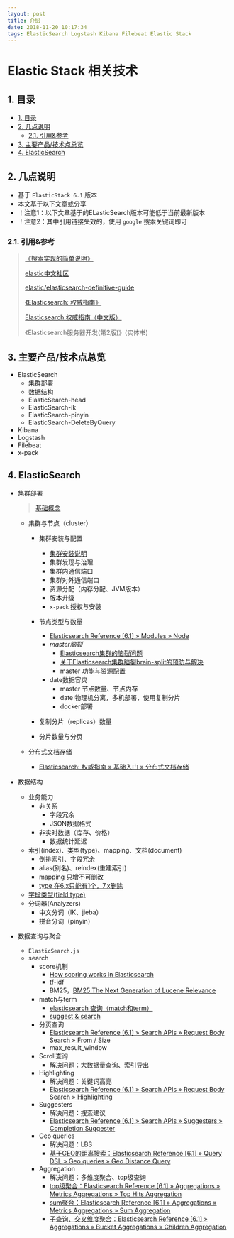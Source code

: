 ```yaml
---
layout: post
title: 介绍
date: 2018-11-20 10:17:34
tags: ElasticSearch Logstash Kibana Filebeat Elastic Stack
---
```


# Elastic Stack 相关技术

## 1. 目录

<!-- TOC depthFrom:2 -->

- [1. 目录](#1-目录)
- [2. 几点说明](#2-几点说明)
    - [2.1. 引用&参考](#21-引用参考)
- [3. 主要产品/技术点总览](#3-主要产品技术点总览)
- [4. ElasticSearch](#4-elasticsearch)

<!-- /TOC -->

## 2. 几点说明

- 基于 `ElasticStack 6.1` 版本
- 本文基于以下文章或分享
- ！注意1：以下文章基于的ELasticSearch版本可能低于当前最新版本
- ！注意2：其中引用链接失效的，使用 `google` 搜索关键词即可

### 2.1. 引用&参考

> [《搜索实现的简单说明》](https://github.com/occultskyrong/blog/blob/master/public/docs/elastic_stack/search.md)
>
> [elastic中文社区](http://elasticsearch.cn/)
>
> [elastic/elasticsearch-definitive-guide](https://github.com/elastic/elasticsearch-definitive-guide)
>
> [《Elasticsearch: 权威指南》](http://106.186.120.253/preview/foreword_id.html)
>
> [Elasticsearch 权威指南（中文版）](http://es.xiaoleilu.com/)
>
> 《Elasticsearch服务器开发(第2版)》(实体书)
>

## 3. 主要产品/技术点总览

- ElasticSearch
    - 集群部署
    - 数据结构  
    - ElasticSearch-head
    - ElasticSearch-ik
    - ElasticSearch-pinyin
    - ElasticSearch-DeleteByQuery
- Kibana
- Logstash
- Filebeat
- x-pack

## 4. ElasticSearch

- 集群部署
    > [基础概念][Basic Concepts]

    - 集群与节点（cluster）

        - 集群安装与配置
            - [集群安装说明](https://github.com/diandainfo/search_api_server/blob/master/doc/Installation.md#elasticsearch)   
            - 集群发现与治理
            - 集群内通信端口
            - 集群对外通信端口
            - 资源分配（内存分配、JVM版本）
            - 版本升级
            - `x-pack` 授权与安装

        - 节点类型与数量
            - [Elasticsearch Reference [6.1] » Modules » Node](https://www.elastic.co/guide/en/elasticsearch/reference/current/modules-node.html#modules-node)                  
            - *master脑裂*
                - [Elasticsearch集群的脑裂问题](http://blog.csdn.net/cnweike/article/details/39083089)
                - [关于Elasticsearch集群脑裂brain-split的预防与解决](http://blog.csdn.net/wuyzhen_csdn/article/details/73744233)
                - master 功能与资源配置
            - date数据容灾
                - master 节点数量、节点内存
                - date 物理机分离，多机部署，使用复制分片
                - docker部署
        - 复制分片（replicas）数量
        - 分片数量与分页
    - 分布式文档存储
        - [Elasticsearch: 权威指南 » 基础入门 » 分布式文档存储](https://www.elastic.co/guide/cn/elasticsearch/guide/current/distributed-docs.html) 

- 数据结构
    - 业务能力
        - 非关系
            - 字段冗余
            - JSON数据格式
        - 非实时数据（库存、价格）
            - 数据统计延迟
    - 索引(index)、类型(type)、mapping、文档(document)
        - 倒排索引、字段冗余
        - alias(别名)、reindex(重建索引)
        - mapping 只增不可删改
        - [type 在6.x只能有1个，7.x删除 ](https://www.elastic.co/guide/en/elasticsearch/reference/6.1/removal-of-types.html)
    - [字段类型(field type)](https://www.elastic.co/guide/en/elasticsearch/reference/current/mapping-types.html)
    - 分词器(Analyzers)
        - 中文分词（IK、jieba）
        - 拼音分词（pinyin）
- 数据查询与聚合
    - `ElasticSearch.js`
    - search
        - score机制
            - [How scoring works in Elasticsearch](https://www.compose.com/articles/how-scoring-works-in-elasticsearch/) 
            - tf-idf
            - BM25，[BM25 The Next Generation of Lucene Relevance](http://opensourceconnections.com/blog/2015/10/16/bm25-the-next-generation-of-lucene-relevation/)
        - match与term
            - [elasticsearch 查询（match和term）](https://www.cnblogs.com/yjf512/p/4897294.html)
            - [suggest & search](https://github.com/diandainfo/ess_api/blob/master/doc/elasticsearch/search/readme.md#3-suggest)
        - 分页查询
            - [Elasticsearch Reference [6.1] » Search APIs » Request Body Search » From / Size](https://www.elastic.co/guide/en/elasticsearch/reference/current/search-request-from-size.html)
            - max\_result\_window
        - Scroll查询
            - 解决问题：大数据量查询、索引导出
        - Highlighting
            - 解决问题：关键词高亮
            - [Elasticsearch Reference [6.1] » Search APIs » Request Body Search » Highlighting](https://www.elastic.co/guide/en/elasticsearch/reference/current/search-request-highlighting.html)
        - Suggesters
            - 解决问题：搜索建议
            - [Elasticsearch Reference [6.1] » Search APIs » Suggesters » Completion Suggester](https://www.elastic.co/guide/en/elasticsearch/reference/current/search-suggesters-completion.html)
        - Geo queries
            - 解决问题：LBS
            - [基于GEO的距离搜索：Elasticsearch Reference [6.1] » Query DSL » Geo queries » Geo Distance Query](https://www.elastic.co/guide/en/elasticsearch/reference/current/query-dsl-geo-distance-query.html)
        - Aggregation
            - 解决问题：多维度聚合、top级查询
            - [top级聚合：Elasticsearch Reference [6.1] » Aggregations » Metrics Aggregations » Top Hits Aggregation](https://www.elastic.co/guide/en/elasticsearch/reference/current/search-aggregations-metrics-top-hits-aggregation.html)
            - [sum聚合：Elasticsearch Reference [6.1] » Aggregations » Metrics Aggregations » Sum Aggregation](https://www.elastic.co/guide/en/elasticsearch/reference/current/search-aggregations-metrics-sum-aggregation.html)
            - [子查询、交叉维度聚合：Elasticsearch Reference [6.1] » Aggregations » Bucket Aggregations » Children Aggregation](https://www.elastic.co/guide/en/elasticsearch/reference/current/search-aggregations-bucket-children-aggregation.html)

[Basic Concepts]:https://www.elastic.co/guide/en/elasticsearch/reference/6.1/_basic_concepts.html
